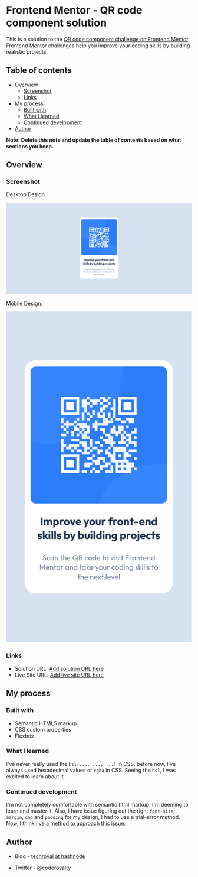 # Frontend Mentor - QR code component solution

This is a solution to the [QR code component challenge on Frontend Mentor](https://www.frontendmentor.io/challenges/qr-code-component-iux_sIO_H). Frontend Mentor challenges help you improve your coding skills by building realistic projects. 

## Table of contents

- [Overview](#overview)
  - [Screenshot](#screenshot)
  - [Links](#links)
- [My process](#my-process)
  - [Built with](#built-with)
  - [What I learned](#what-i-learned)
  - [Continued development](#continued-development)
- [Author](#author)

**Note: Delete this note and update the table of contents based on what sections you keep.**

## Overview

### Screenshot

Desktop Design.

![](./screenshot.png)

Mobile Design.

![](./mobile-screenshot.png)

### Links

- Solution URL: [Add solution URL here](https://github.com/Akanni5/QRCODE-COMPONENT-FM)
- Live Site URL: [Add live site URL here](https://your-live-site-url.com)

## My process

### Built with

- Semantic HTML5 markup
- CSS custom properties
- Flexbox

### What I learned

I've never really used the `hsl(..., ..., ...)` in CSS, before now, I've always used hexadecimal values or `rgba` in CSS. Seeing the `hsl`, I was excited to learn about it.

### Continued development

I'm not completely comfortable with semantic html markup. I'm deeming to learn and master it. Also, I have issue figuring out the right `font-size`, `margin`, `gap` and `padding` for my design, I had to use a trial-error method. Now, I think i've a method to approach this issue.

## Author

- Blog - [techroyal at hashnode](https://techroyal.hashnode.dev/)

- Twitter - [@coderoyalty](https://www.twitter.com/coderoyalty)
